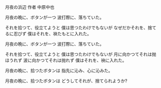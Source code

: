 月夜の浜辺
作者 中原中也

月夜の晩に、ボタンが一つ
波打際に、落ちていた。

それを拾つて、役立てようと
僕は思つたわけでもないが
なぜだかそれを、捨てるに忍びず
僕はそれを、袂たもとに入れた。

月夜の晩に、ボタンが一つ
波打際に、落ちていた。

それを拾つて、役立てようと
僕は思つたわけでもないが
 月に向かつてそれは抛ほうれず
 波に向かつてそれは抛れず
僕はそれを、袂に入れた。

月夜の晩に、拾つたボタンは
指先に沁み、心に沁みた。

月夜の晩に、拾つたボタンは
どうしてそれが、捨てられようか?